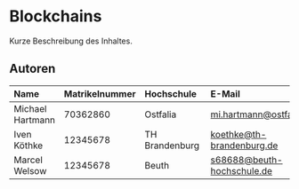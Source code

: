# Blockchains
Kurze Beschreibung des Inhaltes.

## Autoren

| Name             | Matrikelnummer| Hochschule     | E-Mail                     |
|:-----------------|:--------------|:---------------|:---------------------------|
| Michael Hartmann | 70362860      | Ostfalia       | mi.hartmann@ostfalia.de    |
| Iven Köthke      | 12345678      | TH Brandenburg | koethke@th-brandenburg.de  |
| Marcel Welsow    | 12345678      | Beuth          | s68688@beuth-hochschule.de |
